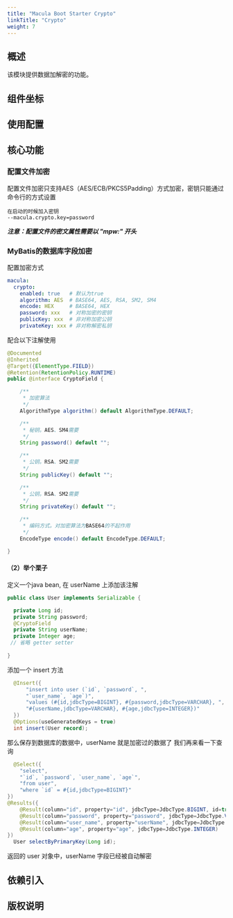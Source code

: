 ```yaml
---
title: "Macula Boot Starter Crypto"
linkTitle: "Crypto"
weight: 7
---
```

## 概述

该模块提供数据加解密的功能。

## 组件坐标

## 使用配置

## 核心功能

### 配置文件加密

配置文件加密只支持AES（AES/ECB/PKCS5Padding）方式加密，密钥只能通过命令行的方式设置
```
在启动的时候加入密钥
--macula.crypto.key=password
```
***注意：配置文件的密文属性需要以 "mpw:" 开头***
### MyBatis的数据库字段加密
配置加密方式
```yaml
macula:
  crypto:
    enabled: true   # 默认为true
    algorithm: AES  # BASE64, AES, RSA, SM2, SM4 
    encode: HEX     # BASE64, HEX
    password: xxx   # 对称加密的密钥
    publicKey: xxx  # 非对称加密公钥
    privateKey: xxx # 非对称解密私钥
```
配合以下注解使用
```java
@Documented
@Inherited
@Target({ElementType.FIELD})
@Retention(RetentionPolicy.RUNTIME)
public @interface CryptoField {

    /**
     * 加密算法
     */
    AlgorithmType algorithm() default AlgorithmType.DEFAULT;

    /**
     * 秘钥。AES、SM4需要
     */
    String password() default "";

    /**
     * 公钥。RSA、SM2需要
     */
    String publicKey() default "";

    /**
     * 公钥。RSA、SM2需要
     */
    String privateKey() default "";

    /**
     * 编码方式。对加密算法为BASE64的不起作用
     */
    EncodeType encode() default EncodeType.DEFAULT;

}
```

#### （2）举个栗子

定义一个java bean, 在 userName 上添加该注解

```java
public class User implements Serializable {

  private Long id;
  private String password;
  @CryptoField
  private String userName;
  private Integer age;
 // 省略 getter setter
  
}
```

添加一个 insert 方法

```java
  @Insert({
      "insert into user (`id`, `password`, ",
      "`user_name`, `age`)",
      "values (#{id,jdbcType=BIGINT}, #{password,jdbcType=VARCHAR}, ",
      "#{userName,jdbcType=VARCHAR}, #{age,jdbcType=INTEGER})"
  })
  @Options(useGeneratedKeys = true)
  int insert(User record);
```

那么保存到数据库的数据中，userName 就是加密过的数据了
我们再来看一下查询

```java
  @Select({
    "select",
    "`id`, `password`, `user_name`, `age`",
    "from user",
    "where `id` = #{id,jdbcType=BIGINT}"
})
@Results({
    @Result(column="id", property="id", jdbcType=JdbcType.BIGINT, id=true),
    @Result(column="password", property="password", jdbcType=JdbcType.VARCHAR),
    @Result(column="user_name", property="userName", jdbcType=JdbcType.VARCHAR),
    @Result(column="age", property="age", jdbcType=JdbcType.INTEGER)
})
  User selectByPrimaryKey(Long id);
```

返回的 user 对象中，userName 字段已经被自动解密

## 依赖引入



## 版权说明
